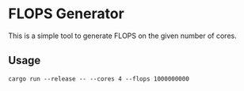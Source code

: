 # FLOPS Generator
This is a simple tool to generate FLOPS on the given number of cores. 

## Usage
```
cargo run --release -- --cores 4 --flops 1000000000
```
